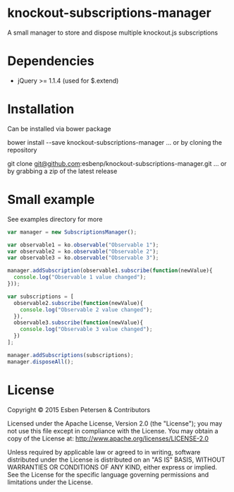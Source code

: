 # knockout-subscriptions-manager

A small manager to store and dispose multiple knockout.js subscriptions

# Dependencies

* jQuery >= 1.1.4 (used for $.extend)

# Installation
Can be installed via bower package

bower install --save knockout-subscriptions-manager
... or by cloning the repository

git clone git@github.com:esbenp/knockout-subscriptions-manager.git
... or by grabbing a zip of the latest release

# Small example

See examples directory for more

```javascript
var manager = new SubscriptionsManager();

var observable1 = ko.observable("Observable 1");
var observable2 = ko.observable("Observable 2");
var observable3 = ko.observable("Observable 3");

manager.addSubscription(observable1.subscribe(function(newValue){
  console.log("Observable 1 value changed");
}));

var subscriptions = [
  observable2.subscribe(function(newValue){
    console.log("Observable 2 value changed");
  }),
  observable3.subscribe(function(newValue){
    console.log("Observable 3 value changed");
  })
];

manager.addSubscriptions(subscriptions);
manager.disposeAll();
```

# License
Copyright © 2015 Esben Petersen & Contributors

Licensed under the Apache License, Version 2.0 (the "License"); you may not use this file except in compliance with the License. You may obtain a copy of the License at: http://www.apache.org/licenses/LICENSE-2.0

Unless required by applicable law or agreed to in writing, software distributed under the License is distributed on an "AS IS" BASIS, WITHOUT WARRANTIES OR CONDITIONS OF ANY KIND, either express or implied. See the License for the specific language governing permissions and limitations under the License.
